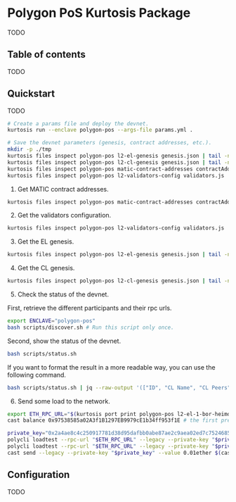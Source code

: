 # Polygon PoS Kurtosis Package

TODO

## Table of contents

TODO

## Quickstart

TODO

```bash
# Create a params file and deploy the devnet.
kurtosis run --enclave polygon-pos --args-file params.yml .

# Save the devnet parameters (genesis, contract addresses, etc.).
mkdir -p ./tmp
kurtosis files inspect polygon-pos l2-el-genesis genesis.json | tail -n +2 | jq > ./tmp/l2-el-genesis.json
kurtosis files inspect polygon-pos l2-cl-genesis genesis.json | tail -n +2 | jq > ./tmp/l2-cl-genesis.json
kurtosis files inspect polygon-pos matic-contract-addresses contractAddresses.json | tail -n +2 | jq > ./tmp/contract-addresses.json
kurtosis files inspect polygon-pos l2-validators-config validators.js | tail -n +2 > ./tmp/validators.js
```

1. Get MATIC contract addresses.

```bash
kurtosis files inspect polygon-pos matic-contract-addresses contractAddresses.json | tail -n +2 | jq
```

2. Get the validators configuration.

```bash
kurtosis files inspect polygon-pos l2-validators-config validators.js | tail -n +2
```

3. Get the EL genesis.

```bash
kurtosis files inspect polygon-pos l2-el-genesis genesis.json | tail -n +2 | jq
```

4. Get the CL genesis.

```bash
kurtosis files inspect polygon-pos l2-cl-genesis genesis.json | tail -n +2 | jq
```

5. Check the status of the devnet.

First, retrieve the different participants and their rpc urls.

```bash
export ENCLAVE="polygon-pos"
bash scripts/discover.sh # Run this script only once.
```

Second, show the status of the devnet.

```bash
bash scripts/status.sh
```

If you want to format the result in a more readable way, you can use the following command.

```bash
bash scripts/status.sh | jq --raw-output '(["ID", "CL Name", "CL Peers", "CL Height", "CL Hash", "EL Name", "EL Peers", "EL Height", "EL Hash"] | (., map(length*"-"))), (.participants[] | [.id, .cl.name, .cl.peers, .cl.blockHeight, .cl.blockHash[:10], .el.name, .el.peers, .el.blockHeight, .el.blockHash[:10]]) | @tsv' | column -ts $'\t'
```

6. Send some load to the network.

```bash
export ETH_RPC_URL="$(kurtosis port print polygon-pos l2-el-1-bor-heimdall-validator rpc)"
cast balance 0x97538585a02A3f1B1297EB9979cE1b34ff953f1E # the first pre-funded account

private_key="0x2a4ae8c4c250917781d38d95dafbb0abe87ae2c9aea02ed7c7524685358e49c2"
polycli loadtest --rpc-url "$ETH_RPC_URL" --legacy --private-key "$private_key" --verbosity 700 --requests 500 --rate-limit 10 --mode t
polycli loadtest --rpc-url "$ETH_RPC_URL" --legacy --private-key "$private_key" --verbosity 700 --requests 500 --rate-limit 10 --mode 2
cast send --legacy --private-key "$private_key" --value 0.01ether $(cast address-zero)
```

## Configuration

TODO
